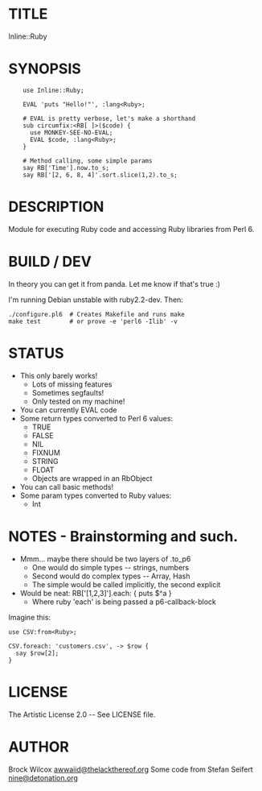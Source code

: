 # TITLE

Inline::Ruby

# SYNOPSIS

```
    use Inline::Ruby;

    EVAL 'puts "Hello!"', :lang<Ruby>;

    # EVAL is pretty verbose, let's make a shorthand
    sub circumfix:<RB[ ]>($code) {
      use MONKEY-SEE-NO-EVAL;
      EVAL $code, :lang<Ruby>;
    }

    # Method calling, some simple params
    say RB['Time'].now.to_s;
    say RB['[2, 6, 8, 4]'.sort.slice(1,2).to_s;
```

# DESCRIPTION

Module for executing Ruby code and accessing Ruby libraries from Perl 6.

# BUILD / DEV

In theory you can get it from panda. Let me know if that's
true :)

I'm running Debian unstable with ruby2.2-dev. Then:

    ./configure.pl6  # Creates Makefile and runs make
    make test        # or prove -e 'perl6 -Ilib' -v

# STATUS

* This only barely works!
  * Lots of missing features
  * Sometimes segfaults!
  * Only tested on my machine!
* You can currently EVAL code
* Some return types converted to Perl 6 values:
  * TRUE
  * FALSE
  * NIL
  * FIXNUM
  * STRING
  * FLOAT
  * Objects are wrapped in an RbObject
* You can call basic methods!
* Some param types converted to Ruby values:
  * Int

# NOTES - Brainstorming and such.

* Mmm... maybe there should be two layers of .to_p6
  * One would do simple types -- strings, numbers
  * Second would do complex types -- Array, Hash
  * The simple would be called implicitly, the second explicit
* Would be neat: RB['[1,2,3]'].each: { puts $^a }
  * Where ruby 'each' is being passed a p6-callback-block

Imagine this:

    use CSV:from<Ruby>;

    CSV.foreach: 'customers.csv', -> $row {
      say $row[2];
    }

# LICENSE

The Artistic License 2.0 -- See LICENSE file.

# AUTHOR

Brock Wilcox <awwaiid@thelackthereof.org>
Some code from Stefan Seifert <nine@detonation.org>
